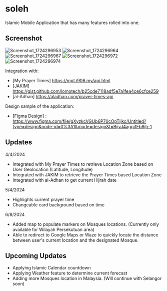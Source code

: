 # soleh
Islamic Mobile Application that has many features rolled into one.

## Screenshot
![Screenshot_1724296953](https://github.com/user-attachments/assets/6d727e70-0cac-4439-812e-d1934a487792)
![Screenshot_1724296964](https://github.com/user-attachments/assets/b3b5b5b6-376e-48d8-9e17-dd352aafd438)
![Screenshot_1724296967](https://github.com/user-attachments/assets/becef4e3-8349-4a18-a26f-37ebdf701bc7)
![Screenshot_1724296972](https://github.com/user-attachments/assets/0c7ff740-98da-45bf-b351-e60bf05753c1)
![Screenshot_1724296974](https://github.com/user-attachments/assets/331fd5b0-fda4-4ecb-9603-588cc63b24d9)

Integration with:
- [My Prayer Times] https://mpt.i906.my/api.html
- [JAKIM] https://gist.github.com/lomotech/b25cde7118adf5e7a1fea4ce6cfce259
- [al-Adhan] https://aladhan.com/prayer-times-api

Design sample of the application:

- [Figma Design] : https://www.figma.com/file/gXyzkcVGUb6P70cOpTjikc/Untitled?type=design&node-id=0%3A1&mode=design&t=BjiyJ4agqifFb8jh-1

## Updates

4/4/2024
- Integrated with My Prayer Times to retrieve Location Zone based on User Geolocation (Latitude, Longitude)
- Integrated with JAKIM to retrieve the Prayer Times based Location Zone
- Integrated with al-Adhan to get current Hijrah date

5/4/2024
- Highlights current prayer time
- Changeable card background based on time

6/8/2024
- Added map to populate markers on Mosques locations. (Currently only available for Wilayah Persekutuan area)
- Able to redirect to Google Maps or Waze to quickly locate the distance between user's current location and the designated Mosque.

## Upcoming Updates
- Applying Islamic Calendar countdown
- Applying Weather feature to determine current forecast
- Adding more Mosques location in Malaysia. (Will continue with Selangor soon)
